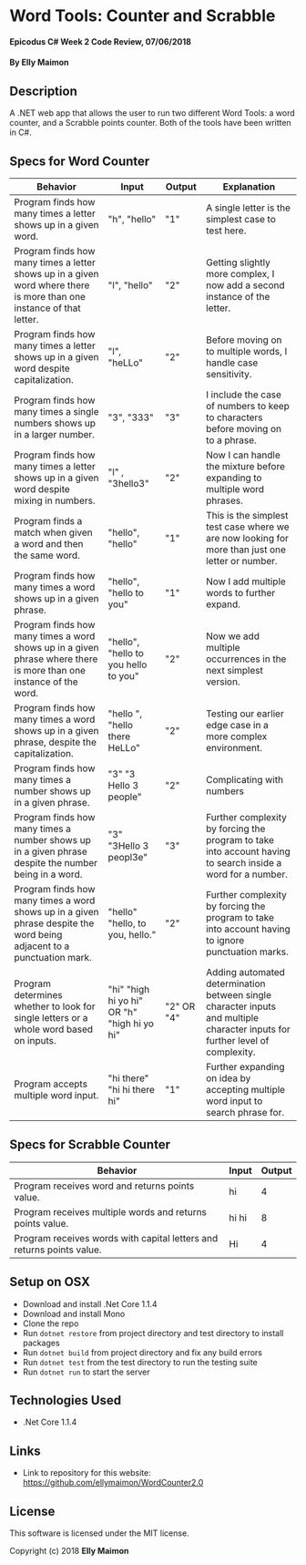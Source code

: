 # Word Tools: Counter and Scrabble

#### Epicodus C# Week 2 Code Review, 07/06/2018

#### By Elly Maimon

## Description

A .NET web app that allows the user to run two different Word Tools: a word counter, and a Scrabble points counter. Both of the tools have been written in C#.

## Specs for Word Counter

| Behavior | Input | Output | Explanation |
|----------|-------|--------|-------------|
| Program finds how many times a letter shows up in a given word. | "h", "hello" | "1" | A single letter is the simplest case to test here. |
| Program finds how many times a letter shows up in a given word where there is more than one instance of that letter. | "l", "hello" | "2" | Getting slightly more complex, I now add a second instance of the letter. |
| Program finds how many times a letter shows up in a given word despite capitalization. | "l", "heLLo" | "2" | Before moving on to multiple words, I handle case sensitivity. |
| Program finds how many times a single numbers shows up in a larger number. | "3", "333" | "3" | I include the case of numbers to keep to characters before moving on to a phrase. |
| Program finds how many times a letter shows up in a given word despite mixing in numbers. | "l" , "3hello3" | "2" | Now I can handle the mixture before expanding to multiple word phrases. |
| Program finds a match when given a word and then the same word. | "hello", "hello" | "1" | This is the simplest test case where we are now looking for more than just one letter or number. |
| Program finds how many times a word shows up in a given phrase. | "hello", "hello to you" | "1" | Now I add multiple words to further expand. |
| Program finds how many times a word shows up in a given phrase where there is more than one instance of the word. | "hello", "hello to you hello to you" | "2" | Now we add multiple occurrences in the next simplest version.
| Program finds how many times a word shows up in a given phrase, despite the capitalization. | "hello ", "hello there HeLLo" | "2" | Testing our earlier edge case in a more complex environment.
| Program finds how many times a number shows up in a given phrase. | "3" "3 Hello 3 people" | "2" | Complicating with numbers |
| Program finds how many times a number shows up in a given phrase despite the number being in a word. | "3" "3Hello 3 peopl3e" | "3" | Further complexity by forcing the program to take into account having to search inside a word for a number. |
| Program finds how many times a word shows up in a given phrase despite the word being adjacent to a punctuation mark. | "hello" "hello, to you, hello." | "2" | Further complexity by forcing the program to take into account having to ignore punctuation marks. |
| Program determines whether to look for single letters or a whole word based on inputs. | "hi" "high hi yo hi" OR "h" "high hi yo hi" | "2" OR "4"| Adding automated determination between single character inputs and multiple character inputs for further level of complexity. |
| Program accepts multiple word input. | "hi there" "hi hi there hi" | "1" | Further expanding on idea by accepting multiple word input to search phrase for. |

## Specs for Scrabble Counter

| Behavior | Input | Output |
|----------|-------|--------|
| Program receives word and returns points value. | hi | 4 |
| Program receives multiple words and returns points value. | hi hi | 8 |
| Program receives words with capital letters and returns points value. | Hi | 4 |


## Setup on OSX

* Download and install .Net Core 1.1.4
* Download and install Mono
* Clone the repo
* Run `dotnet restore` from project directory and test directory to install packages
* Run `dotnet build` from project directory and fix any build errors
* Run `dotnet test` from the test directory to run the testing suite
* Run `dotnet run` to start the server


## Technologies Used

* .Net Core 1.1.4

## Links

* Link to repository for this website: https://github.com/ellymaimon/WordCounter2.0

## License

This software is licensed under the MIT license.

Copyright (c) 2018 **Elly Maimon**

